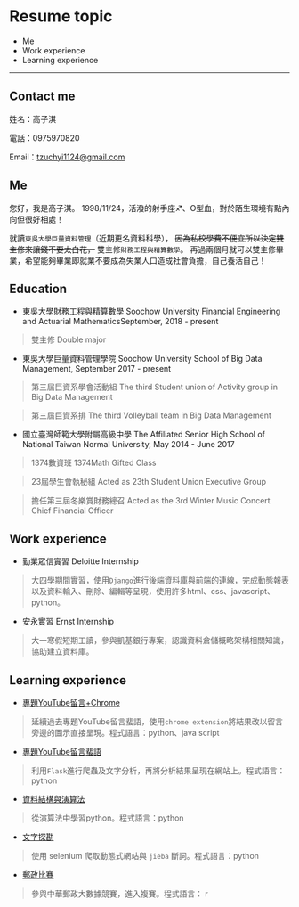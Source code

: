 # Resume topic
* Me
* Work experience
* Learning experience


---

## Contact me
姓名：高子淇

電話：0975970820

Email：tzuchyi1124@gmail.com


## Me
您好，我是高子淇。
1998/11/24，活潑的射手座♐️、O型血，對於陌生環境有點內向但很好相處！

就讀`東吳大學巨量資料管理`（近期更名資料科學），
~~因為私校學費不便宜所以決定雙主修來讓錢不要太白花，~~
雙主修`財務工程與精算數學`。
再過兩個月就可以雙主修畢業，希望能夠畢業即就業不要成為失業人口造成社會負擔，自己養活自己！

## Education 
* 東吳大學財務工程與精算數學 Soochow University Financial Engineering and Actuarial MathematicsSeptember, 2018 - present
>雙主修 Double major
* 東吳大學巨量資料管理學院 Soochow University School of Big Data Management, September 2017 - present
>第三屆巨資系學會活動組 The third Student union of Activity group in  Big Data Management

>第三屆巨資系排 The third Volleyball team in  Big Data Management

* 國立臺灣師範大學附屬高級中學 The Affiliated Senior High School of National Taiwan Normal University, May 2014 - June 2017
>1374數資班 1374Math Gifted Class

>23屆學生會執秘組 Acted as 23th Student Union Executive Group

>擔任第三屆冬樂賞財務總召 Acted as the 3rd Winter Music Concert Chief Financial Officer




## Work experience
* 勤業眾信實習 Deloitte Internship
>大四學期間實習，使用`Django`進行後端資料庫與前端的連線，完成動態報表以及資料輸入、刪除、編輯等呈現，使用許多html、css、javascript、python。
* 安永實習 Ernst Internship
>大一寒假短期工讀，參與凱基銀行專案，認識資料倉儲概略架構相關知識，協助建立資料庫。



## Learning experience
- [專題YouTube留言+Chrome](https://github.com/tzuchyi/chrome-extension)
>延續過去專題YouTube留言蜚語，使用`chrome extension`將結果改以留言旁邊的圖示直接呈現。程式語言：python、java script


- [專題YouTube留言蜚語](https://github.com/tzuchyi/youtubeai)
>利用`Flask`進行爬蟲及文字分析，再將分析結果呈現在網站上。程式語言：python


- [資料結構與演算法](https://github.com/tzuchyi/class_exercise)
>從演算法中學習python。程式語言：python


- [文字探勘](https://github.com/tzuchyi/scu_class_NLP)
>使用 selenium 爬取動態式網站與 `jieba` 斷詞。程式語言：python


- [郵政比賽](https://github.com/tzuchyi/post_competition)
>參與中華郵政大數據競賽，進入複賽。程式語言： r

